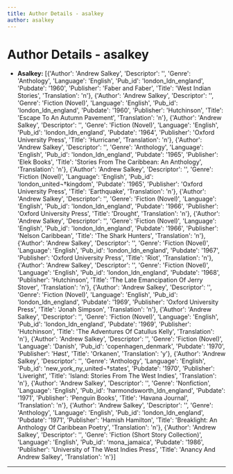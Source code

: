 ```yaml
---
title: Author Details - asalkey
author: asalkey
---
```


# Author Details - asalkey

<ul>
    <li><strong>Asalkey:</strong> [{'Author': 'Andrew Salkey', 'Descriptor': '', 'Genre': 'Anthology', 'Language': 'English', 'Pub_id': 'london_ldn_england', 'Pubdate': '1960', 'Publisher': 'Faber and Faber', 'Title': 'West Indian Stories', 'Translation': 'n'}, {'Author': 'Andrew Salkey', 'Descriptor': '', 'Genre': 'Fiction (Novel)', 'Language': 'English', 'Pub_id': 'london_ldn_england', 'Pubdate': '1960', 'Publisher': 'Hutchinson', 'Title': 'Escape To An Autumn Pavement', 'Translation': 'n'}, {'Author': 'Andrew Salkey', 'Descriptor': '', 'Genre': 'Fiction (Novel)', 'Language': 'English', 'Pub_id': 'london_ldn_england', 'Pubdate': '1964', 'Publisher': 'Oxford University Press', 'Title': 'Hurricane', 'Translation': 'n'}, {'Author': 'Andrew Salkey', 'Descriptor': '', 'Genre': 'Anthology', 'Language': 'English', 'Pub_id': 'london_ldn_england', 'Pubdate': '1965', 'Publisher': 'Elek Books', 'Title': 'Stories From The Caribbean: An Anthology', 'Translation': 'n'}, {'Author': 'Andrew Salkey', 'Descriptor': '', 'Genre': 'Fiction (Novel)', 'Language': 'English', 'Pub_id': 'london_united¬†kingdom', 'Pubdate': '1965', 'Publisher': 'Oxford University Press', 'Title': 'Earthquake', 'Translation': 'n'}, {'Author': 'Andrew Salkey', 'Descriptor': '', 'Genre': 'Fiction (Novel)', 'Language': 'English', 'Pub_id': 'london_ldn_england', 'Pubdate': '1966', 'Publisher': 'Oxford University Press', 'Title': 'Drought', 'Translation': 'n'}, {'Author': 'Andrew Salkey', 'Descriptor': '', 'Genre': 'Fiction (Novel)', 'Language': 'English', 'Pub_id': 'london_ldn_england', 'Pubdate': '1966', 'Publisher': 'Nelson Caribbean', 'Title': 'The Shark Hunters', 'Translation': 'n'}, {'Author': 'Andrew Salkey', 'Descriptor': '', 'Genre': 'Fiction (Novel)', 'Language': 'English', 'Pub_id': 'london_ldn_england', 'Pubdate': '1967', 'Publisher': 'Oxford University Press', 'Title': 'Riot', 'Translation': 'n'}, {'Author': 'Andrew Salkey', 'Descriptor': '', 'Genre': 'Fiction (Novel)', 'Language': 'English', 'Pub_id': 'london_ldn_england', 'Pubdate': '1968', 'Publisher': 'Hutchinson', 'Title': 'The Late Emancipation Of Jerry Stover', 'Translation': 'n'}, {'Author': 'Andrew Salkey', 'Descriptor': '', 'Genre': 'Fiction (Novel)', 'Language': 'English', 'Pub_id': 'london_ldn_england', 'Pubdate': '1969', 'Publisher': 'Oxford University Press', 'Title': 'Jonah Simpson', 'Translation': 'n'}, {'Author': 'Andrew Salkey', 'Descriptor': '', 'Genre': 'Fiction (Novel)', 'Language': 'English', 'Pub_id': 'london_ldn_england', 'Pubdate': '1969', 'Publisher': 'Hutchinson', 'Title': 'The Adventures Of Catullus Kelly', 'Translation': 'n'}, {'Author': 'Andrew Salkey', 'Descriptor': '', 'Genre': 'Fiction (Novel)', 'Language': 'Danish', 'Pub_id': 'copenhagen_denmark', 'Pubdate': '1970', 'Publisher': 'Høst', 'Title': 'Orkanen', 'Translation': 'y'}, {'Author': 'Andrew Salkey', 'Descriptor': '', 'Genre': 'Anthology', 'Language': 'English', 'Pub_id': 'new_york_ny_united¬†states', 'Pubdate': '1970', 'Publisher': 'Liveright', 'Title': 'Island: Stories From The West Indies', 'Translation': 'n'}, {'Author': 'Andrew Salkey', 'Descriptor': '', 'Genre': 'Nonfiction', 'Language': 'English', 'Pub_id': 'harmondsworth_ldn_england', 'Pubdate': '1971', 'Publisher': 'Penguin Books', 'Title': 'Havana Journal', 'Translation': 'n'}, {'Author': 'Andrew Salkey', 'Descriptor': '', 'Genre': 'Anthology', 'Language': 'English', 'Pub_id': 'london_ldn_england', 'Pubdate': '1971', 'Publisher': 'Hamish Hamilton', 'Title': 'Breaklight: An Anthology Of Caribbean Poetry', 'Translation': 'n'}, {'Author': 'Andrew Salkey', 'Descriptor': '', 'Genre': 'Fiction (Short Story Collection)', 'Language': 'English', 'Pub_id': 'mona_jamaica', 'Pubdate': '1986', 'Publisher': 'University of The West Indies Press', 'Title': 'Anancy And Andrew Salkey', 'Translation': 'n'}]</li>
</ul>
<hr>